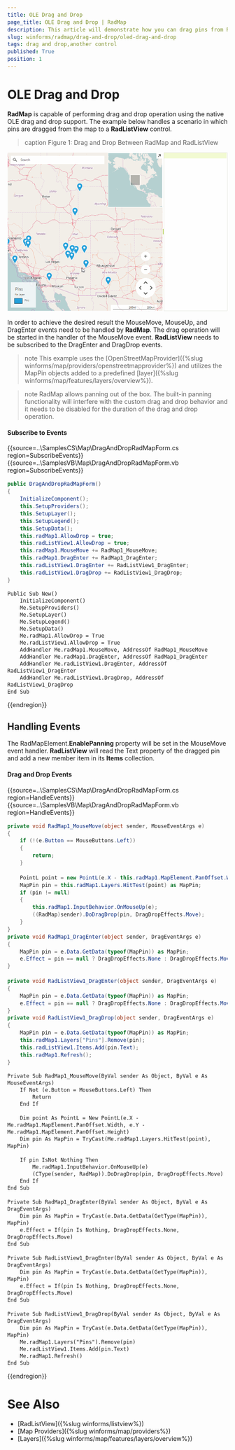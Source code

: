 ```yaml
---
title: OLE Drag and Drop
page_title: OLE Drag and Drop | RadMap
description: This article will demonstrate how you can drag pins from RadMap to a RadListView control.
slug: winforms/radmap/drag-and-drop/oled-drag-and-drop
tags: drag and drop,another control
published: True
position: 1
---
```


# OLE Drag and Drop

**RadMap** is capable of performing drag and drop operation using the native OLE drag and drop support. The example below handles a scenario in which pins are dragged from the map to a **RadListView** control.

>caption Figure 1: Drag and Drop Between RadMap and RadListView 

![radmap-drag-and-drop-ole-drag-and-drop 001](images/radmap-drag-and-drop-ole-drag-and-drop001.gif)

In order to achieve the desired result the MouseMove, MouseUp, and DragEnter events need to be handled by **RadMap**. The drag operation will be started in the handler of the MouseMove event. **RadListView** needs to be subscribed to the DragEnter and DragDrop events.

>note This example uses the [OpenStreetMapProvider]({%slug winforms/map/providers/openstreetmapprovider%}) and utilizes the MapPin objects added to a predefined [layer]({%slug winforms/map/features/layers/overview%}).

>note RadMap allows panning out of the box. The built-in panning functionality will interfere with the custom drag and drop behavior and it needs to be disabled for the duration of the drag and drop operation.

#### Subscribe to Events

{{source=..\SamplesCS\Map\DragAndDropRadMapForm.cs region=SubscribeEvents}} 
{{source=..\SamplesVB\Map\DragAndDropRadMapForm.vb region=SubscribeEvents}}
````C#
public DragAndDropRadMapForm()
{
    InitializeComponent();
    this.SetupProviders();
    this.SetupLayer();
    this.SetupLegend();
    this.SetupData();
    this.radMap1.AllowDrop = true;
    this.radListView1.AllowDrop = true;
    this.radMap1.MouseMove += RadMap1_MouseMove;
    this.radMap1.DragEnter += RadMap1_DragEnter;
    this.radListView1.DragEnter += RadListView1_DragEnter;
    this.radListView1.DragDrop += RadListView1_DragDrop;
}

````
````VB.NET
Public Sub New()
    InitializeComponent()
    Me.SetupProviders()
    Me.SetupLayer()
    Me.SetupLegend()
    Me.SetupData()
    Me.radMap1.AllowDrop = True
    Me.radListView1.AllowDrop = True
    AddHandler Me.radMap1.MouseMove, AddressOf RadMap1_MouseMove
    AddHandler Me.radMap1.DragEnter, AddressOf RadMap1_DragEnter
    AddHandler Me.radListView1.DragEnter, AddressOf RadListView1_DragEnter
    AddHandler Me.radListView1.DragDrop, AddressOf RadListView1_DragDrop
End Sub

````



{{endregion}}

## Handling Events

The RadMapElement.**EnablePanning** property will be set in the MouseMove event handler. **RadListView** will read the Text property of the dragged pin and add a new member item in its **Items** collection.

#### Drag and Drop Events

{{source=..\SamplesCS\Map\DragAndDropRadMapForm.cs region=HandleEvents}} 
{{source=..\SamplesVB\Map\DragAndDropRadMapForm.vb region=HandleEvents}}
````C#
private void RadMap1_MouseMove(object sender, MouseEventArgs e)
{
    if (!(e.Button == MouseButtons.Left))
    {
        return;
    }

    PointL point = new PointL(e.X - this.radMap1.MapElement.PanOffset.Width, e.Y - this.radMap1.MapElement.PanOffset.Height);
    MapPin pin = this.radMap1.Layers.HitTest(point) as MapPin;
    if (pin != null)
    {
        this.radMap1.InputBehavior.OnMouseUp(e);
        ((RadMap)sender).DoDragDrop(pin, DragDropEffects.Move);
    }
}
private void RadMap1_DragEnter(object sender, DragEventArgs e)
{
	MapPin pin = e.Data.GetData(typeof(MapPin)) as MapPin;
	e.Effect = pin == null ? DragDropEffects.None : DragDropEffects.Move;
}

private void RadListView1_DragEnter(object sender, DragEventArgs e)
{
	MapPin pin = e.Data.GetData(typeof(MapPin)) as MapPin;
	e.Effect = pin == null ? DragDropEffects.None : DragDropEffects.Move;
}					
private void RadListView1_DragDrop(object sender, DragEventArgs e)
{
    MapPin pin = e.Data.GetData(typeof(MapPin)) as MapPin;
    this.radMap1.Layers["Pins"].Remove(pin);
    this.radListView1.Items.Add(pin.Text);
    this.radMap1.Refresh();
}

````
````VB.NET
Private Sub RadMap1_MouseMove(ByVal sender As Object, ByVal e As MouseEventArgs)
	If Not (e.Button = MouseButtons.Left) Then
		Return
	End If

	Dim point As PointL = New PointL(e.X - Me.radMap1.MapElement.PanOffset.Width, e.Y - Me.radMap1.MapElement.PanOffset.Height)
	Dim pin As MapPin = TryCast(Me.radMap1.Layers.HitTest(point), MapPin)

	If pin IsNot Nothing Then
		Me.radMap1.InputBehavior.OnMouseUp(e)
		(CType(sender, RadMap)).DoDragDrop(pin, DragDropEffects.Move)
	End If
End Sub

Private Sub RadMap1_DragEnter(ByVal sender As Object, ByVal e As DragEventArgs)
	Dim pin As MapPin = TryCast(e.Data.GetData(GetType(MapPin)), MapPin)
	e.Effect = If(pin Is Nothing, DragDropEffects.None, DragDropEffects.Move)
End Sub

Private Sub RadListView1_DragEnter(ByVal sender As Object, ByVal e As DragEventArgs)
	Dim pin As MapPin = TryCast(e.Data.GetData(GetType(MapPin)), MapPin)
	e.Effect = If(pin Is Nothing, DragDropEffects.None, DragDropEffects.Move)
End Sub

Private Sub RadListView1_DragDrop(ByVal sender As Object, ByVal e As DragEventArgs)
	Dim pin As MapPin = TryCast(e.Data.GetData(GetType(MapPin)), MapPin)
	Me.radMap1.Layers("Pins").Remove(pin)
	Me.radListView1.Items.Add(pin.Text)
	Me.radMap1.Refresh()
End Sub

````



{{endregion}}

# See Also

* [RadListView]({%slug winforms/listview%})
* [Map Providers]({%slug winforms/map/providers%})
* [Layers]({%slug winforms/map/features/layers/overview%})